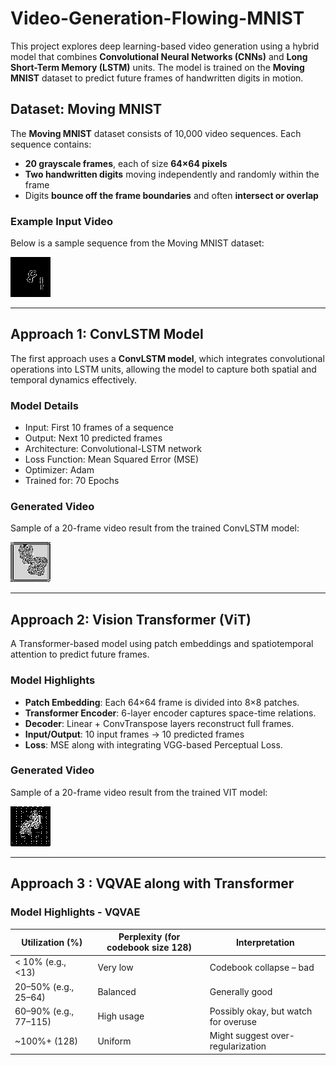 # Video-Generation-Flowing-MNIST

This project explores deep learning-based video generation using a hybrid model that combines **Convolutional Neural Networks (CNNs)** and **Long Short-Term Memory (LSTM)** units. The model is trained on the **Moving MNIST** dataset to predict future frames of handwritten digits in motion.

## Dataset: Moving MNIST

The **Moving MNIST** dataset consists of 10,000 video sequences. Each sequence contains:

* **20 grayscale frames**, each of size **64×64 pixels**
* **Two handwritten digits** moving independently and randomly within the frame
* Digits **bounce off the frame boundaries** and often **intersect or overlap**

### Example Input Video

Below is a sample sequence from the Moving MNIST dataset:

![Moving MNIST Sample](datavisualization/moving_mnist_2.gif)

---

## Approach 1: ConvLSTM Model

The first approach uses a **ConvLSTM model**, which integrates convolutional operations into LSTM units, allowing the model to capture both spatial and temporal dynamics effectively.

### Model Details

* Input: First 10 frames of a sequence
* Output: Next 10 predicted frames
* Architecture: Convolutional-LSTM network
* Loss Function: Mean Squared Error (MSE)
* Optimizer: Adam
* Trained for: 70 Epochs

### Generated Video

Sample of a 20-frame video result from the trained ConvLSTM model:

![ConvLSTM Output](datavisualization/output-70-epochs.gif)

<!-- ![Implementation](conv-lstm-model.ipynb) -->


---

## Approach 2: Vision Transformer (ViT)

A Transformer-based model using patch embeddings and spatiotemporal attention to predict future frames.

### Model Highlights

* **Patch Embedding**: Each 64×64 frame is divided into 8×8 patches.
* **Transformer Encoder**: 6-layer encoder captures space-time relations.
* **Decoder**: Linear + ConvTranspose layers reconstruct full frames.
* **Input/Output**: 10 input frames → 10 predicted frames
* **Loss**: MSE along with integrating VGG-based Perceptual Loss.


### Generated Video

Sample of a 20-frame video result from the trained VIT model:

![VIT based Architecture](datavisualization/model-2-200.gif)

<!-- [Implementation](vision-transformer-model-2.ipynb) -->

---

## Approach 3 : VQVAE along with Transformer

### Model Highlights - VQVAE


| Utilization (%)       | Perplexity (for codebook size 128) | Interpretation                       |
| --------------------- | ---------------------------------- | ------------------------------------ |
| < 10% (e.g., <13)     | Very low                           | Codebook collapse – bad              |
| 20–50% (e.g., 25–64)  | Balanced                           | Generally good                       |
| 60–90% (e.g., 77–115) | High usage                         | Possibly okay, but watch for overuse |
| \~100%+ (128)         | Uniform                            | Might suggest over-regularization    |
